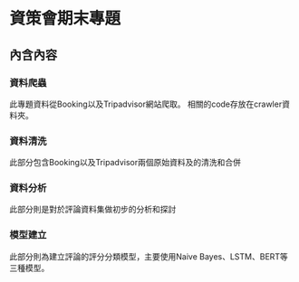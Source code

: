# 資策會期末專題
## 內含內容
### 資料爬蟲
此專題資料從Booking以及Tripadvisor網站爬取。
相關的code存放在crawler資料夾。
### 資料清洗
此部分包含Booking以及Tripadvisor兩個原始資料及的清洗和合併
### 資料分析
此部分則是對於評論資料集做初步的分析和探討
### 模型建立
此部分則為建立評論的評分分類模型，主要使用Naive Bayes、LSTM、BERT等三種模型。
